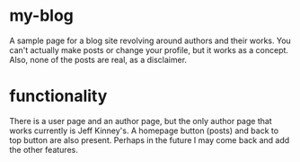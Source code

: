 # my-blog
A sample page for a blog site revolving around authors and their works. You can't actually make posts or change your profile, but it works as a concept. Also, none of the posts are real, as a disclaimer.

# functionality
There is a user page and an author page, but the only author page that works currently is Jeff Kinney's. A homepage button (posts) and back to top button are also present. Perhaps in the future I may come back and add the other features.
